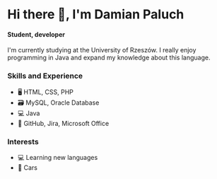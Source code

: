 # Hi there 👋, I'm Damian Paluch
#### Student, developer 

I'm currently studying at the University of Rzeszów. I really enjoy programming in Java and expand my knowledge about this language.

### Skills and Experience
* 🖥️ HTML, CSS, PHP
* 🗃️ MySQL, Oracle Database
* 💻 Java
* 🏢 GitHub, Jira, Microsoft Office

### Interests
* 💻 Learning new languages
* :car: Cars


<!---
Blade669/Blade669 is a ✨ special ✨ repository because its `README.md` (this file) appears on your GitHub profile.
You can click the Preview link to take a look at your changes.
--->
